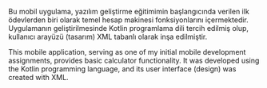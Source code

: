 Bu mobil uygulama, yazılım geliştirme eğitimimin başlangıcında verilen ilk ödevlerden biri olarak temel hesap makinesi fonksiyonlarını içermektedir. Uygulamanın geliştirilmesinde Kotlin programlama dili tercih edilmiş olup, kullanıcı arayüzü (tasarım) XML tabanlı olarak inşa edilmiştir.



This mobile application, serving as one of my initial mobile development assignments, provides basic calculator functionality. It was developed using the Kotlin programming language, and its user interface (design) was created with XML.
